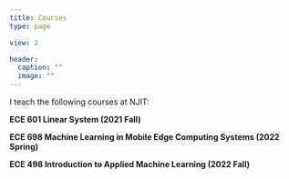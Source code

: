 ```yaml
---
title: Courses
type: page

view: 2

header:
  caption: ""
  image: ""
---
```


I teach the following courses at NJIT:

**ECE 601 Linear System (2021 Fall)**

**ECE 698 Machine Learning in Mobile Edge Computing Systems (2022 Spring)**

**ECE 498 Introduction to Applied Machine Learning  (2022 Fall)**
